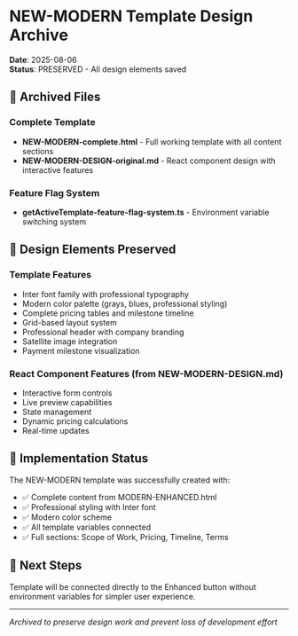 # NEW-MODERN Template Design Archive
**Date**: 2025-08-06  
**Status**: PRESERVED - All design elements saved

## 📁 Archived Files

### Complete Template
- **NEW-MODERN-complete.html** - Full working template with all content sections
- **NEW-MODERN-DESIGN-original.md** - React component design with interactive features

### Feature Flag System
- **getActiveTemplate-feature-flag-system.ts** - Environment variable switching system

## 🎨 Design Elements Preserved

### Template Features
- Inter font family with professional typography
- Modern color palette (grays, blues, professional styling)
- Complete pricing tables and milestone timeline
- Grid-based layout system
- Professional header with company branding
- Satellite image integration
- Payment milestone visualization

### React Component Features (from NEW-MODERN-DESIGN.md)
- Interactive form controls
- Live preview capabilities
- State management
- Dynamic pricing calculations
- Real-time updates

## 🔄 Implementation Status

The NEW-MODERN template was successfully created with:
- ✅ Complete content from MODERN-ENHANCED.html
- ✅ Professional styling with Inter font
- ✅ Modern color scheme
- ✅ All template variables connected
- ✅ Full sections: Scope of Work, Pricing, Timeline, Terms

## 🚀 Next Steps

Template will be connected directly to the Enhanced button without environment variables for simpler user experience.

---
*Archived to preserve design work and prevent loss of development effort*